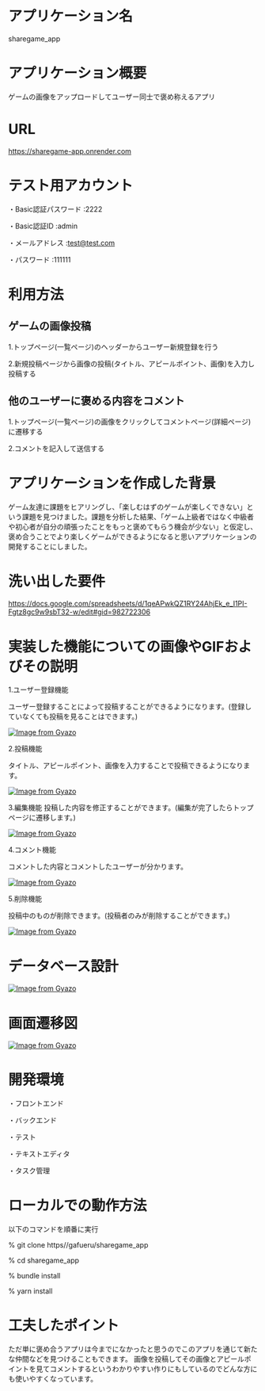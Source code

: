 # アプリケーション名

sharegame_app

# アプリケーション概要

ゲームの画像をアップロードしてユーザー同士で褒め称えるアプリ

# URL

https://sharegame-app.onrender.com

# テスト用アカウント

・Basic認証パスワード :2222

・Basic認証ID :admin

・メールアドレス :test@test.com

・パスワード :111111

# 利用方法

## ゲームの画像投稿

1.トップページ(一覧ページ)のヘッダーからユーザー新規登録を行う

2.新規投稿ページから画像の投稿(タイトル、アピールポイント、画像)を入力し投稿する

## 他のユーザーに褒める内容をコメント

1.トップページ(一覧ページ)の画像をクリックしてコメントページ(詳細ページ)に遷移する

2.コメントを記入して送信する


# アプリケーションを作成した背景

ゲーム友達に課題をヒアリングし、「楽しむはずのゲームが楽しくできない」という課題を見つけました。課題を分析した結果、「ゲーム上級者ではなく中級者や初心者が自分の頑張ったことをもっと褒めてもらう機会が少ない」と仮定し、褒め合うことでより楽しくゲームができるようになると思いアプリケーションの開発することにしました。

# 洗い出した要件

https://docs.google.com/spreadsheets/d/1qeAPwkQZ1RY24AhjEk_e_I1PI-Fgtz8gc9w9sbT32-w/edit#gid=982722306

# 実装した機能についての画像やGIFおよびその説明

1.ユーザー登録機能

ユーザー登録することによって投稿することができるようになります。(登録していなくても投稿を見ることはできます。)

[![Image from Gyazo](https://i.gyazo.com/3a3a08de9d05c92d99fda5a8b06bdced.gif)](https://gyazo.com/3a3a08de9d05c92d99fda5a8b06bdced)

2.投稿機能

タイトル、アピールポイント、画像を入力することで投稿できるようになります。

[![Image from Gyazo](https://i.gyazo.com/07a31a3da83be60aed85be761f545ad2.gif)](https://gyazo.com/07a31a3da83be60aed85be761f545ad2)

3.編集機能
投稿した内容を修正することができます。(編集が完了したらトップページに遷移します。)

[![Image from Gyazo](https://i.gyazo.com/46dfc62f3eb0011b7aa0ad4eeeb174f9.gif)](https://gyazo.com/46dfc62f3eb0011b7aa0ad4eeeb174f9)

4.コメント機能

コメントした内容とコメントしたユーザーが分かります。

[![Image from Gyazo](https://i.gyazo.com/7ba8f64c2ee19102446c3b33bd4ab038.gif)](https://gyazo.com/7ba8f64c2ee19102446c3b33bd4ab038)

5.削除機能

投稿中のものが削除できます。(投稿者のみが削除することができます。)

[![Image from Gyazo](https://i.gyazo.com/0c814cbf3d76c6861b6899475ccad10d.gif)](https://gyazo.com/0c814cbf3d76c6861b6899475ccad10d)

# データベース設計

[![Image from Gyazo](https://i.gyazo.com/c2bd322f38a6b1f26bdb9a41104494a0.png)](https://gyazo.com/c2bd322f38a6b1f26bdb9a41104494a0)

# 画面遷移図

[![Image from Gyazo](https://i.gyazo.com/8333b3c6db4f989e912d1414f22fbf00.png)](https://gyazo.com/8333b3c6db4f989e912d1414f22fbf00)

# 開発環境

・フロントエンド

・バックエンド

・テスト

・テキストエディタ

・タスク管理

# ローカルでの動作方法

以下のコマンドを順番に実行

% git clone https//gafueru/sharegame_app

% cd sharegame_app

% bundle install

% yarn install

# 工夫したポイント

ただ単に褒め合うアプリは今までになかったと思うのでこのアプリを通じて新たな仲間などを見つけることもできます。
画像を投稿してその画像とアピールポイントを見てコメントするというわかりやすい作りにもしているのでどんな方にも使いやすくなっています。